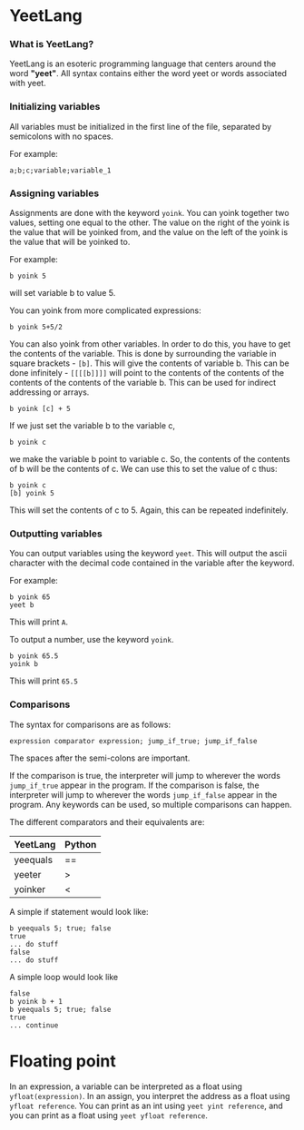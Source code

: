 # YeetLang

### What is YeetLang?

YeetLang is an esoteric programming language that centers around the word **"yeet"**. All syntax contains either the word yeet or words associated with yeet.



### Initializing variables

All variables must be initialized in the first line of the file, separated by semicolons with no spaces.

For example:

```
a;b;c;variable;variable_1
```



### Assigning variables

Assignments are done with the keyword `yoink`. You can yoink together two values, setting one equal to the other. The value on the right of the yoink is the value that will be yoinked from, and the value on the left of the yoink is the value that will be yoinked to.

For example:

```
b yoink 5
```

will set variable b to value 5.

You can yoink from more complicated expressions:

```
b yoink 5+5/2
```

You can also yoink from other variables. In order to do this, you have to get the contents of the variable. This is done by surrounding the variable in square brackets - `[b]`. This will give the contents of variable b. This can be done infinitely - `[[[[b]]]]` will point to the contents of the contents of the contents of the contents of the variable b. This can be used for indirect addressing or arrays.

```
b yoink [c] + 5
```

If we just set the variable b to the variable c,

```
b yoink c
```

we make the variable b point to variable c. So, the contents of the contents of b will be the contents of c. We can use this to set the value of c thus:

```
b yoink c
[b] yoink 5
```

This will set the contents of c to 5. Again, this can be repeated indefinitely.



### Outputting variables

You can output variables using the keyword `yeet`. This will output the ascii character with the decimal code contained in the variable after the keyword. 

For example:

```
b yoink 65
yeet b
```

This will print `A`.

To output a number, use the keyword `yoink`.

```
b yoink 65.5
yoink b
```

This will print `65.5`

### Comparisons

The syntax for comparisons are as follows:

```
expression comparator expression; jump_if_true; jump_if_false
```

The spaces after the semi-colons are important.

If the comparison is true, the interpreter will jump to wherever the words `jump_if_true` appear in the program. If the comparison is false, the interpreter will jump to wherever the words `jump_if_false` appear in the program. Any keywords can be used, so multiple comparisons can happen.

The different comparators and their equivalents are:

| YeetLang | Python |
| -------- | ------ |
| yeequals | ==     |
| yeeter   | >      |
| yoinker  | <      |

A simple if statement would look like:

```
b yeequals 5; true; false
true
... do stuff
false
... do stuff
```

A simple loop would look like

```
false
b yoink b + 1
b yeequals 5; true; false
true
... continue
```

# Floating point

In an expression, a variable can be interpreted as a float using `yfloat(expression)`. In an assign, you interpret the address as a float using `yfloat reference`. You can print as an int using `yeet yint reference`, and you can print as a float using `yeet yfloat reference`.
